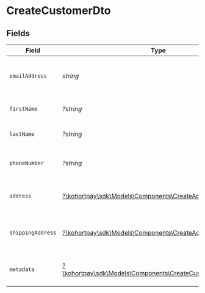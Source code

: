 # CreateCustomerDto


## Fields

| Field                                                                                                               | Type                                                                                                                | Required                                                                                                            | Description                                                                                                         | Example                                                                                                             |
| ------------------------------------------------------------------------------------------------------------------- | ------------------------------------------------------------------------------------------------------------------- | ------------------------------------------------------------------------------------------------------------------- | ------------------------------------------------------------------------------------------------------------------- | ------------------------------------------------------------------------------------------------------------------- |
| `emailAddress`                                                                                                      | *string*                                                                                                            | :heavy_check_mark:                                                                                                  | The primary email address of the user.                                                                              | user@example.com                                                                                                    |
| `firstName`                                                                                                         | *?string*                                                                                                           | :heavy_minus_sign:                                                                                                  | The first name of the customer.                                                                                     | John                                                                                                                |
| `lastName`                                                                                                          | *?string*                                                                                                           | :heavy_minus_sign:                                                                                                  | The last name of the customer.                                                                                      | Doe                                                                                                                 |
| `phoneNumber`                                                                                                       | *?string*                                                                                                           | :heavy_minus_sign:                                                                                                  | The phone number of the customer.                                                                                   | +1 555 555 5555                                                                                                     |
| `address`                                                                                                           | [?\kohortpay\sdk\Models\Components\CreateAddressDto](../../Models/Components/CreateAddressDto.md)                   | :heavy_minus_sign:                                                                                                  | The address of the customer.                                                                                        |                                                                                                                     |
| `shippingAddress`                                                                                                   | [?\kohortpay\sdk\Models\Components\CreateAddressDto](../../Models/Components/CreateAddressDto.md)                   | :heavy_minus_sign:                                                                                                  | The shipping address of the customer.                                                                               |                                                                                                                     |
| `metadata`                                                                                                          | [?\kohortpay\sdk\Models\Components\CreateCustomerDtoMetadata](../../Models/Components/CreateCustomerDtoMetadata.md) | :heavy_minus_sign:                                                                                                  | Additional metadata for the  customer.                                                                              |                                                                                                                     |